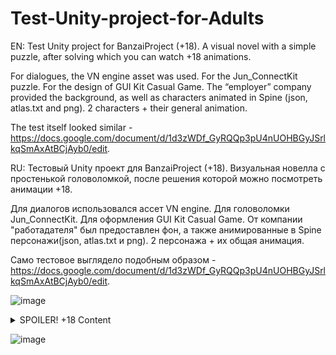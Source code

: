 # Test-Unity-project-for-Adults
EN:
Test Unity project for BanzaiProject (+18). A visual novel with a simple puzzle, after solving which you can watch +18 animations.

For dialogues, the VN engine asset was used.
For the Jun_ConnectKit puzzle.
For the design of GUI Kit Casual Game.
The “employer” company provided the background, as well as characters animated in Spine (json, atlas.txt and png). 2 characters + their general animation.

The test itself looked similar - https://docs.google.com/document/d/1d3zWDf_GyRQQp3pU4nUOHBGyJSrlkqSmAxAtBCjAyb0/edit.



RU:
Тестовый Unity проект для BanzaiProject (+18). Визуальная новелла с простенькой головоломкой, после решения которой можно посмотреть анимации +18.

Для диалогов использовался ассет VN engine. 
Для головоломки Jun_ConnectKit. 
Для оформления GUI Kit Casual Game. 
От компании "работадателя" был предоставлен фон, а также анимированные в Spine персонажи(json, atlas.txt и png). 2 персонажа + их общая анимация.

Само тестовое выглядело подобным образом - https://docs.google.com/document/d/1d3zWDf_GyRQQp3pU4nUOHBGyJSrlkqSmAxAtBCjAyb0/edit.

![image](https://user-images.githubusercontent.com/85021488/199193129-5f29d146-257f-4c1f-9919-6fbc700b09c9.png)

<details>

<summary>SPOILER! +18 Content</summary>  
  
[![SPOILER! +18 Content][1]][1]
  
[1]: https://user-images.githubusercontent.com/85021488/199193171-c8fb8275-551a-4e4b-ad39-d025f61e7916.png
  
[![SPOILER! +18 Content][2]][2]

[2]: https://user-images.githubusercontent.com/85021488/199193223-9cdf6478-fe7e-4479-8f21-bb36581fa280.png
  
[![SPOILER! +18 Content][3]][3]

[3]: https://user-images.githubusercontent.com/85021488/199193265-1fe4c70f-ad2b-4680-83a5-0b2e5b329d52.png
  
[![SPOILER! +18 Content][4]][4]

[4]: https://user-images.githubusercontent.com/85021488/199193293-7c4c8a0d-ac6d-4024-89d7-cb24fad2f533.png
  
[![SPOILER! +18 Content][5]][5]
  
[5]: https://user-images.githubusercontent.com/85021488/199193397-9f6b1760-dc96-4af8-854f-ae7635b5857a.png
  
</details>

![image](https://user-images.githubusercontent.com/85021488/199193359-773fd973-50ab-4572-b0d0-64b609591ba9.png)
